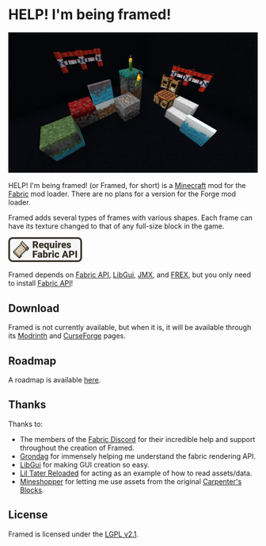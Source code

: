 # HELP! I'm being framed!

![Several framed blocks](assets/demo_640x360.png)

HELP! I'm being framed! (or Framed, for short) is a
[Minecraft](https://www.minecraft.net/) mod for the
[Fabric](https://fabricmc.net/use/) mod loader.
There are no plans for a version for the Forge mod loader.

Framed adds several types of frames with various shapes. Each
frame can have its texture changed to that of any full-size block in
the game.

[![Requires Fabric API](assets/fabric_api_banner.png)](https://www.curseforge.com/minecraft/mc-mods/fabric-api)

Framed depends on [Fabric API](https://www.curseforge.com/minecraft/mc-mods/fabric-api),
[LibGui](https://www.curseforge.com/minecraft/mc-mods/libgui),
[JMX](https://www.curseforge.com/minecraft/mc-mods/jmx), and
[FREX](https://www.curseforge.com/minecraft/mc-mods/frex), but you only need to install 
[Fabric API](https://www.curseforge.com/minecraft/mc-mods/fabric-api)!

## Download

Framed is not currently available, but when it is, it will be available through
its [Modrinth](https://modrinth.com/mod/framed) and
[CurseForge](https://www.curseforge.com/minecraft/mc-mods/framed) pages.

## Roadmap

A roadmap is available [here](https://github.com/alex5nader/Framed/projects/1).

## Thanks

Thanks to:
- The members of the [Fabric Discord](https://discord.gg/v6v4pMv) for their
incredible help and support throughout the creation of Framed.
- [Grondag](https://www.curseforge.com/members/grondagthebarbarian)
for immensely helping me understand the fabric rendering API.
- [LibGui](https://github.com/CottonMC/LibGui) for making GUI creation so easy.
- [Lil Tater Reloaded](https://www.curseforge.com/minecraft/mc-mods/lil-tater-reloaded)
for acting as an example of how to read assets/data.
- [Mineshopper](https://www.curseforge.com/members/mineshopper) for letting
me use assets from the original
[Carpenter's Blocks](https://www.curseforge.com/minecraft/mc-mods/carpenters-blocks).

## License

Framed is licensed under the [LGPL v2.1](LICENSE.md).

